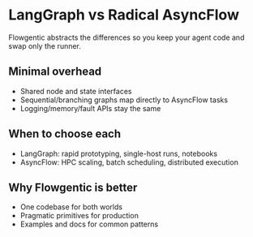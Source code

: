 # LangGraph vs Radical AsyncFlow

Flowgentic abstracts the differences so you keep your agent code and swap only the runner.

## Minimal overhead

- Shared node and state interfaces
- Sequential/branching graphs map directly to AsyncFlow tasks
- Logging/memory/fault APIs stay the same

## When to choose each

- LangGraph: rapid prototyping, single-host runs, notebooks
- AsyncFlow: HPC scaling, batch scheduling, distributed execution

## Why Flowgentic is better

- One codebase for both worlds
- Pragmatic primitives for production
- Examples and docs for common patterns
